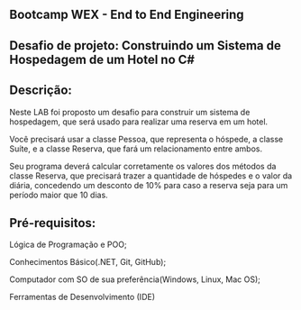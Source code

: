 ## Bootcamp WEX - End to End Engineering

## Desafio de projeto: Construindo um Sistema de Hospedagem de um Hotel no C# 



## Descrição:
Neste LAB foi proposto um desafio para construir um sistema de hospedagem, que será usado para realizar uma reserva em um hotel. 

Você precisará usar a classe Pessoa, que representa o hóspede, a classe Suíte, e a classe Reserva, que fará um relacionamento entre ambos.

 Seu programa deverá calcular corretamente os valores dos métodos da classe Reserva, que precisará trazer a quantidade de hóspedes e o valor da diária, concedendo um desconto de 10% para caso a reserva seja para um período maior que 10 dias.


## Pré-requisitos:

Lógica de Programação e POO;

Conhecimentos Básico(.NET, Git, GitHub);

Computador com SO de sua preferência(Windows, Linux, Mac OS);

Ferramentas de Desenvolvimento (IDE) 



 
